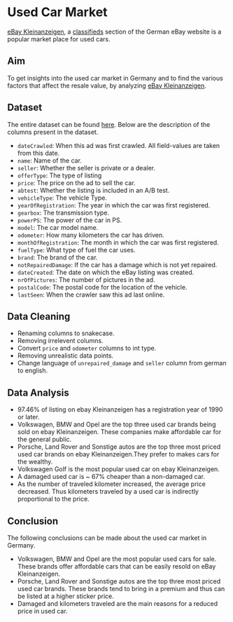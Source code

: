 # Used Car Market

[eBay Kleinanzeigen](https://www.ebay-kleinanzeigen.de/), a [classifieds](https://en.wikipedia.org/wiki/Classified_advertising) section of the German eBay website is a popular market place for used cars. 

## Aim

To get insights into the used car market in Germany and to find the various factors that affect the
resale value, by analyzing [eBay Kleinanzeigen](https://www.ebay-kleinanzeigen.de/).

## Dataset

The entire dataset can be found [here](https://data.world/data-society/used-cars-data). Below are the description of the columns present in the dataset.

* `dateCrawled`: When this ad was first crawled. All field-values are taken from this date.
* `name`: Name of the car.
* `seller`: Whether the seller is private or a dealer.
* `offerType`: The type of listing
* `price`: The price on the ad to sell the car.
* `abtest`: Whether the listing is included in an A/B test.
* `vehicleType`: The vehicle Type.
* `yearOfRegistration`: The year in which the car was first registered.
* `gearbox`: The transmission type.
* `powerPS`: The power of the car in PS.
* `model`: The car model name.
* `odometer`: How many kilometers the car has driven.
* `monthOfRegistration`: The month in which the car was first registered.
* `fuelType`: What type of fuel the car uses.
* `brand`: The brand of the car.
* `notRepairedDamage`: If the car has a damage which is not yet repaired.
* `dateCreated`: The date on which the eBay listing was created.
* `nrOfPictures`: The number of pictures in the ad.
* `postalCode`: The postal code for the location of the vehicle.
* `lastSeen`: When the crawler saw this ad last online.

## Data Cleaning

* Renaming columns to snakecase.
* Removing irrelevent columns.
* Convert `price` and `odometer` columns to int type.
* Removing unrealistic data points.
* Change language of `unrepaired_damage` and `seller` column from german to english.

## Data Analysis

* 97.46% of listing on ebay Kleinanzeigen has a registration year of 1990 or later.
* Volkswagen, BMW and Opel are the top three used car brands being sold on ebay Kleinanzeigen. These companies make affordable car for the general public.
* Porsche, Land Rover and Sonstige autos are the top three most priced used car brands on ebay Kleinanzeigen.They prefer to makes cars for the wealthy.
* Volkswagen Golf is the most popular used car on ebay Kleinanzeigen.
* A damaged used car is ~ 67% cheaper than a non-damaged car.
* As the number of traveled kilometer increased, the average price decreased. Thus kilometers traveled by a used car is indirectly proportional to the price.

## Conclusion

The following conclusions can be made about the used car market in Germany.

* Volkswagen, BMW and Opel are the most popular used cars for sale. These brands offer affordable cars that can be easily resold on eBay Kleinanzeigen.
* Porsche, Land Rover and Sonstige autos are the top three most priced used car brands. These brands tend to bring in a premium and thus can be listed at a higher sticker price.
* Damaged and kilometers traveled are the main reasons for a reduced price in used car.  
